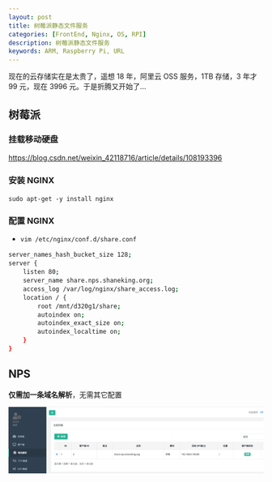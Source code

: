 ```yaml
---
layout: post 
title: 树莓派静态文件服务 
categories: [FrontEnd, Nginx, OS, RPI] 
description: 树莓派静态文件服务 
keywords: ARM, Raspberry Pi, URL
---
```



现在的云存储实在是太贵了，遥想 18 年，阿里云 OSS 服务，1TB 存储，3 年才 99 元，现在 3996 元。于是折腾又开始了...

## 树莓派
### 挂载移动硬盘
<https://blog.csdn.net/weixin_42118716/article/details/108193396>

### 安装 NGINX
`sudo apt-get -y install nginx`

### 配置 NGINX
- `vim /etc/nginx/conf.d/share.conf`
```bash
server_names_hash_bucket_size 128;
server {
    listen 80;
    server_name share.nps.shaneking.org;
    access_log /var/log/nginx/share_access.log;
    location / {
        root /mnt/d320g1/share;
        autoindex on;
        autoindex_exact_size on;
        autoindex_localtime on;
    }
}
```

## NPS
**仅需加一条域名解析**，无需其它配置

![](/images/posts/2021/01/WX20210207-204950@2x.png)
